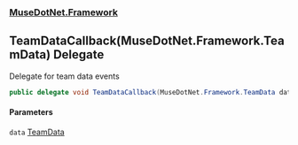 ### [MuseDotNet.Framework](./MuseDotNet-Framework.md 'MuseDotNet.Framework')
## TeamDataCallback(MuseDotNet.Framework.TeamData) Delegate
Delegate for team data events  
```csharp
public delegate void TeamDataCallback(MuseDotNet.Framework.TeamData data);
```
#### Parameters
<a name='MuseDotNet-Framework-TeamDataCallback(MuseDotNet-Framework-TeamData)-data'></a>
`data` [TeamData](./TeamData.md 'MuseDotNet.Framework.TeamData')  
  
